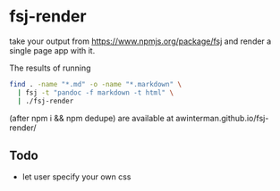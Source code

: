 # fsj-render

take your output from https://www.npmjs.org/package/fsj and render a single
page app with it.

The results of running    

```sh
find . -name "*.md" -o -name "*.markdown" \
  | fsj -t "pandoc -f markdown -t html" \
  | ./fsj-render
```

(after npm i && npm dedupe) are available at awinterman.github.io/fsj-render/

## Todo
- let user specify your own css

